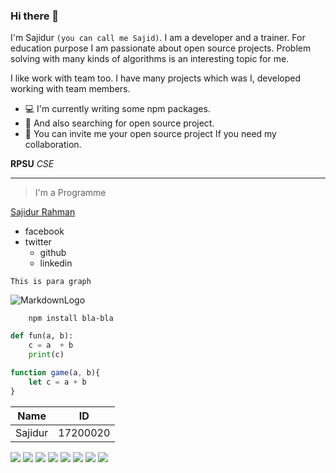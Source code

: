 ### Hi there 👋
I'm Sajidur `(you can call me Sajid)`. I am a developer and a trainer. For education purpose I am passionate about open source projects. Problem solving with many kinds of algorithms is an interesting topic for me. 

I like work with team too. I have many projects which was I, developed working with team members. 

* :computer: I'm currently writing some npm packages. 
* :mag_right: And also searching for open source project.
* :bell: You can invite me your open source project If you need my collaboration. 



__RPSU__ *CSE*

___

>I'm a Programme  

[Sajidur Rahman](https://www.facebook.com/sajidurshajib)

* facebook 
* twitter
    * github
    * linkedin

`This is para graph`

![MarkdownLogo](https://markdown-here.com/img/icon256.png)


<!-- Github markdown -->
```
    npm install bla-bla
```

```python
def fun(a, b):
    c = a  + b
    print(c)
```

```javascript
function game(a, b){
    let c = a + b
}
```

| Name      | ID         |
|-----------|------------|
| Sajidur   | 17200020   |

![](https://img.shields.io/badge/name-Sajidur-blue)
![](https://img.shields.io/badge/name-Sajidur-orange)
![](https://img.shields.io/badge/name-Sajidur-red)
![](https://img.shields.io/badge/name-Sajidur-yellow)
![](https://img.shields.io/badge/name-Sajidur-green)
![](https://img.shields.io/badge/name-Sajidur-brightgreen)
![](https://img.shields.io/badge/name-Sajidur-yellowgreen)
![](https://img.shields.io/badge/name-Sajidur-lightgrey)

